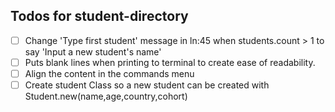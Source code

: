 ## Todos for student-directory

- [ ] Change 'Type first student' message in ln:45 when students.count > 1 to say 'Input a new student's name'
- [ ]  Puts blank lines when printing to terminal to create ease of readability.
- [ ] Align the content in the commands menu
- [ ] Create student Class so a new student can be created with Student.new(name,age,country,cohort)
